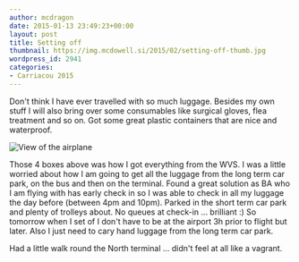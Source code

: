 ```yaml
---
author: mcdragon
date: 2015-01-13 23:49:23+00:00
layout: post
title: Setting off
thumbnail: https://img.mcdowell.si/2015/02/setting-off-thumb.jpg
wordpress_id: 2941
categories:
- Carriacou 2015
---
```


Don't think I have ever travelled with so much luggage. Besides my own stuff I will also bring over some consumables like surgical gloves, flea treatment and so on. Got some great plastic containers that are nice and waterproof.

![View of the airplane](https://img.mcdowell.si/2015/01/tmp_2042-20150114_0908581479499406-1.jpg "View of the airplane")

Those 4 boxes above was how I got everything from the WVS. I was a little worried about how I am going to get all the luggage from the long term car park, on the bus and then on the terminal. Found a great solution as BA who I am flying with has early check in so I was able to check in all my luggage the day before (between 4pm and 10pm). Parked in the short term car park and plenty of trolleys about. No queues at check-in ... brilliant :)
So tomorrow when I set of I don't have to be at the airport 3h prior to flight but later. Also I just need to cary hand luggage from the long term car park.

Had a little walk round the North terminal ... didn't feel at all like a vagrant.


